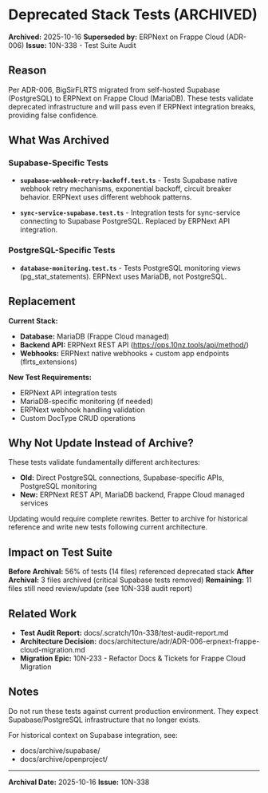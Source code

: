 # Deprecated Stack Tests (ARCHIVED)

**Archived:** 2025-10-16
**Superseded by:** ERPNext on Frappe Cloud (ADR-006)
**Issue:** 10N-338 - Test Suite Audit

## Reason

Per ADR-006, BigSirFLRTS migrated from self-hosted Supabase (PostgreSQL) to ERPNext on Frappe Cloud (MariaDB). These tests validate deprecated infrastructure and will pass even if ERPNext integration breaks, providing false confidence.

## What Was Archived

### Supabase-Specific Tests

- **`supabase-webhook-retry-backoff.test.ts`** - Tests Supabase native webhook retry mechanisms, exponential backoff, circuit breaker behavior. ERPNext uses different webhook patterns.

- **`sync-service-supabase.test.ts`** - Integration tests for sync-service connecting to Supabase PostgreSQL. Replaced by ERPNext API integration.

### PostgreSQL-Specific Tests

- **`database-monitoring.test.ts`** - Tests PostgreSQL monitoring views (pg_stat_statements). ERPNext uses MariaDB, not PostgreSQL.

## Replacement

**Current Stack:**
- **Database:** MariaDB (Frappe Cloud managed)
- **Backend API:** ERPNext REST API (https://ops.10nz.tools/api/method/)
- **Webhooks:** ERPNext native webhooks + custom app endpoints (flrts_extensions)

**New Test Requirements:**
- ERPNext API integration tests
- MariaDB-specific monitoring (if needed)
- ERPNext webhook handling validation
- Custom DocType CRUD operations

## Why Not Update Instead of Archive?

These tests validate fundamentally different architectures:
- **Old:** Direct PostgreSQL connections, Supabase-specific APIs, PostgreSQL monitoring
- **New:** ERPNext REST API, MariaDB backend, Frappe Cloud managed services

Updating would require complete rewrites. Better to archive for historical reference and write new tests following current architecture.

## Impact on Test Suite

**Before Archival:** 56% of tests (14 files) referenced deprecated stack
**After Archival:** 3 files archived (critical Supabase tests removed)
**Remaining:** 11 files still need review/update (see 10N-338 audit report)

## Related Work

- **Test Audit Report:** docs/.scratch/10n-338/test-audit-report.md
- **Architecture Decision:** docs/architecture/adr/ADR-006-erpnext-frappe-cloud-migration.md
- **Migration Epic:** 10N-233 - Refactor Docs & Tickets for Frappe Cloud Migration

## Notes

Do not run these tests against current production environment. They expect Supabase/PostgreSQL infrastructure that no longer exists.

For historical context on Supabase integration, see:
- docs/archive/supabase/
- docs/archive/openproject/

---

**Archival Date:** 2025-10-16
**Issue:** 10N-338

